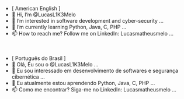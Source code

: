 - [ American English ]
- 👋 Hi, I’m @LucasL1K3Melo
- 👀 I’m interested in software development and cyber-security ...
- 🌱 I’m currently learning Python, Java, C, PHP ...
- 📫 How to reach me? Follow me on LinkedIn: Lucasmatheusmelo ...
<br>

- [ Português do Brasil ]
- 👋 Olá, Eu sou o @LucasL1K3Melo ...
- 👀 Eu sou interessado em desenvolvimento de softwares e segurança cibernética ...
- 🌱 Eu atualmente estou aprendendo Python, Java, C, PHP ...
- 📫 Como me encontrar? Siga-me no LinkedIn: Lucasmatheusmelo ...
